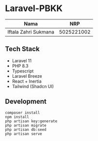 # Laravel-PBKK

| Nama                 | NRP        |
| -------------------- |:----------:| 
| Iftala Zahri Sukmana | 5025221002 |


## Tech Stack
- Laravel 11
- PHP 8.3
- Typescript
- Laravel Breeze
- React + Inertia
- Tailwind (Shadcn UI)

## Development

```
composer install
npm install
php artisan key:generate
php artisan migrate
php artisan db:seed
php artisan serve
```